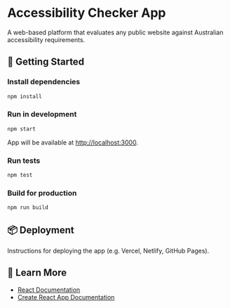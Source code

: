 # Accessibility Checker App

A web-based platform that evaluates any public website against Australian accessibility requirements.

## 🚀 Getting Started

### Install dependencies
```bash
npm install
```

### Run in development
```bash
npm start
```
App will be available at [http://localhost:3000](http://localhost:3000).

### Run tests
```bash
npm test
```

### Build for production
```bash
npm run build
```

## 📦 Deployment
Instructions for deploying the app (e.g. Vercel, Netlify, GitHub Pages).

## 🔗 Learn More
- [React Documentation](https://reactjs.org/)
- [Create React App Documentation](https://create-react-app.dev/)
